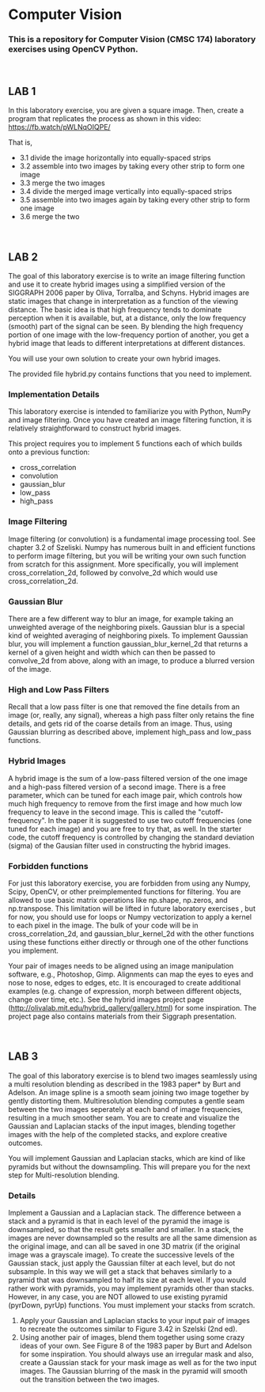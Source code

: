 # Computer Vision

### This is a repository for Computer Vision (CMSC 174) laboratory exercises using OpenCV Python.

<br>

## LAB 1

In this laboratory exercise, you are given a square image. Then, create a program that replicates the process as shown in this video: https://fb.watch/pWLNqOIQPE/

That is, 
* 3.1 divide the image horizontally into equally-spaced strips
* 3.2 assemble into two images by taking every other strip to form one image
* 3.3 merge the two images
* 3.4 divide the merged image vertically into equally-spaced strips
* 3.5 assemble into two images again by taking every other strip to form one image
* 3.6 merge the two 

<br>

## LAB 2

The goal of this laboratory exercise is to write an image filtering function and use it to create hybrid images using a simplified version of the SIGGRAPH 2006 paper by Oliva, Torralba, and Schyns. Hybrid images are static images that change in interpretation as a function of the viewing distance. The basic idea is that high frequency tends to dominate perception when it is available, but, at a distance, only the low frequency (smooth) part of the signal can be seen. By blending the high frequency portion of one image with the low-frequency portion of another, you get a hybrid image that leads to different interpretations at different distances.

You will use your own solution to create your own hybrid images.

The provided file hybrid.py contains functions that you need to implement.

### Implementation Details 

This laboratory exercise is intended to familiarize you with Python, NumPy and image filtering. Once you have created an image filtering function, it is relatively straightforward to construct hybrid images.

This project requires you to implement 5 functions each of which builds onto a previous function:
* cross_correlation
* convolution
* gaussian_blur
* low_pass
* high_pass

### Image Filtering

Image filtering (or convolution) is a fundamental image processing tool. See chapter 3.2 of Szeliski.
Numpy has numerous built in and efficient functions to perform image filtering, but you will be writing your own such function from scratch for this assignment. More specifically, you will implement cross_correlation_2d, followed by convolve_2d which would use cross_correlation_2d.

### Gaussian Blur

There are a few different way to blur an image, for example taking an unweighted average of the neighboring pixels. Gaussian blur is a special kind of weighted averaging of neighboring pixels. To implement Gaussian blur, you will implement a function gaussian_blur_kernel_2d that returns a kernel of a given height and width which can then be passed to convolve_2d from above, along with an image, to produce a blurred version of the image.

### High and Low Pass Filters

Recall that a low pass filter is one that removed the fine details from an image (or, really, any signal), whereas a high pass filter only retains the fine details, and gets rid of the coarse details from an image. 
Thus, using Gaussian blurring as described above, implement high_pass and low_pass functions.

### Hybrid Images

A hybrid image is the sum of a low-pass filtered version of the one image and a high-pass filtered version of a second image. 
There is a free parameter, which can be tuned for each image pair, which controls how much high frequency to remove from the first image and how much low frequency to leave in the second image. This is called the "cutoff-frequency". In the paper it is suggested to use two cutoff frequencies (one tuned for each image) and you are free to try that, as well. In the starter code, the cutoff frequency is controlled by changing the standard deviation (sigma) of the Gausian filter used in constructing the hybrid images.

### Forbidden functions

For just this laboratory exercise, you are forbidden from using any Numpy, Scipy, OpenCV, or other preimplemented functions for filtering. You are allowed to use basic matrix operations like np.shape, np.zeros, and np.transpose. This limitation will be lifted in future laboratory exercises , but for now, you should use for loops or Numpy vectorization to apply a kernel to each pixel in the image. The bulk of your code will be in cross_correlation_2d, and gaussian_blur_kernel_2d with the other functions using these functions either directly or through one of the other functions you implement.

Your pair of images needs to be aligned using an image manipulation software, e.g., Photoshop, Gimp. 
Alignments can map the eyes to eyes and nose to nose, edges to edges, etc. It is encouraged to create additional examples (e.g. change of expression, morph between different objects, change over time, etc.). See the hybrid images project page (http://olivalab.mit.edu/hybrid_gallery/gallery.html) for some inspiration. The project page also contains materials from their Siggraph presentation.

<br>

## LAB 3

The goal of this laboratory exercise is to blend two images seamlessly using a multi resolution blending as described in the 1983 paper* by Burt and Adelson. An image spline is a smooth seam joining two image together by gently distorting them. Multiresolution blending computes a gentle seam between the two images seperately at each band of image frequencies, resulting in a much smoother seam. You are to create and visualize the Gaussian and Laplacian stacks of the input images, blending together images with the help of the completed stacks, and explore creative outcomes.

You will implement Gaussian and Laplacian stacks, which are kind of like pyramids but without the downsampling. This will prepare you for the next step for Multi-resolution blending.

### Details

Implement a Gaussian and a Laplacian stack. The difference between a stack and a pyramid is that in each level of the pyramid the image is downsampled, so that the result gets smaller and smaller. In a stack, the images are never downsampled so the results are all the same dimension as the original image, and can all be saved in one 3D matrix (if the original image was a grayscale image). To create the successive levels of the Gaussian stack, just apply the Gaussian filter at each level, but do not subsample. In this way we will get a stack that behaves similarly to a pyramid that was downsampled to half its size at each level. If you would rather work with pyramids, you may implement pyramids other than stacks. However, in any case, you are NOT allowed to use existing pyramid (pyrDown, pyrUp) functions. You must implement your stacks from scratch.
1. Apply your Gaussian and Laplacian stacks to your input pair of images to recreate the outcomes similar to Figure 3.42 in Szelski (2nd ed).
2. Using another pair of images, blend them together using some crazy ideas of your own. See Figure 8 of the 1983 paper by Burt and Adelson for some inspiration. You should always use an irregular mask and also, create a Gaussian stack for your mask image as well as for the two input images. The Gaussian blurring of the mask in the pyramid will smooth out the transition between the two images.